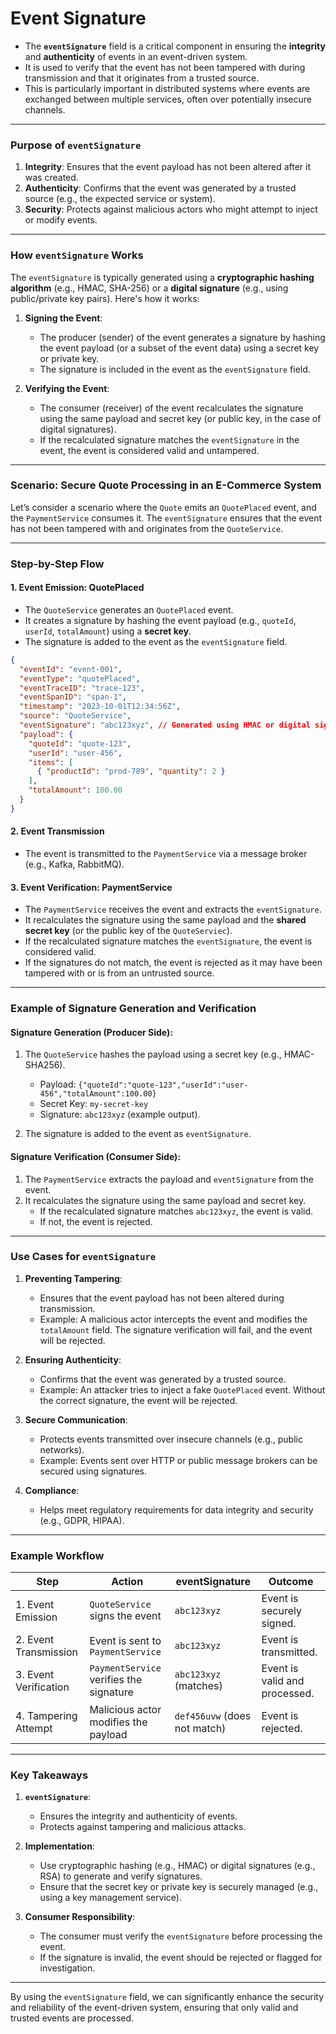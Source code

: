 # Event Signature
* The **`eventSignature`** field is a critical component in ensuring the **integrity** and **authenticity** of events in an event-driven system.
* It is used to verify that the event has not been tampered with during transmission and that it originates from a trusted source.
* This is particularly important in distributed systems where events are exchanged between multiple services, often over potentially insecure channels.

---

### **Purpose of `eventSignature`**
1. **Integrity**: Ensures that the event payload has not been altered after it was created.
2. **Authenticity**: Confirms that the event was generated by a trusted source (e.g., the expected service or system).
3. **Security**: Protects against malicious actors who might attempt to inject or modify events.

---

### **How `eventSignature` Works**
The `eventSignature` is typically generated using a **cryptographic hashing algorithm** (e.g., HMAC, SHA-256) or a **digital signature** (e.g., using public/private key pairs). Here's how it works:

1. **Signing the Event**:
   - The producer (sender) of the event generates a signature by hashing the event payload (or a subset of the event data) using a secret key or private key.
   - The signature is included in the event as the `eventSignature` field.

2. **Verifying the Event**:
   - The consumer (receiver) of the event recalculates the signature using the same payload and secret key (or public key, in the case of digital signatures).
   - If the recalculated signature matches the `eventSignature` in the event, the event is considered valid and untampered.

---

### **Scenario: Secure Quote Processing in an E-Commerce System**

Let’s consider a scenario where the `Quote` emits an `QuotePlaced` event, and the `PaymentService` consumes it. The `eventSignature` ensures that the event has not been tampered with and originates from the `QuoteService`.

---

### **Step-by-Step Flow**

#### 1. **Event Emission: QuotePlaced**
- The `QuoteService` generates an `QuotePlaced` event.
- It creates a signature by hashing the event payload (e.g., `quoteId`, `userId`, `totalAmount`) using a **secret key**.
- The signature is added to the event as the `eventSignature` field.

```json
{
  "eventId": "event-001",
  "eventType": "quotePlaced",
  "eventTraceID": "trace-123",
  "eventSpanID": "span-1",
  "timestamp": "2023-10-01T12:34:56Z",
  "source": "QuoteService",
  "eventSignature": "abc123xyz", // Generated using HMAC or digital signature
  "payload": {
    "quoteId": "quote-123",
    "userId": "user-456",
    "items": [
      { "productId": "prod-789", "quantity": 2 }
    ],
    "totalAmount": 100.00
  }
}
```

#### 2. **Event Transmission**
- The event is transmitted to the `PaymentService` via a message broker (e.g., Kafka, RabbitMQ).

#### 3. **Event Verification: PaymentService**
- The `PaymentService` receives the event and extracts the `eventSignature`.
- It recalculates the signature using the same payload and the **shared secret key** (or the public key of the `QuoteServiec`).
- If the recalculated signature matches the `eventSignature`, the event is considered valid.
- If the signatures do not match, the event is rejected as it may have been tampered with or is from an untrusted source.

---

### **Example of Signature Generation and Verification**

#### **Signature Generation (Producer Side)**:
1. The `QuoteService` hashes the payload using a secret key (e.g., HMAC-SHA256).
   - Payload: `{"quoteId":"quote-123","userId":"user-456","totalAmount":100.00}`
   - Secret Key: `my-secret-key`
   - Signature: `abc123xyz` (example output).

2. The signature is added to the event as `eventSignature`.

#### **Signature Verification (Consumer Side)**:
1. The `PaymentService` extracts the payload and `eventSignature` from the event.
2. It recalculates the signature using the same payload and secret key.
   - If the recalculated signature matches `abc123xyz`, the event is valid.
   - If not, the event is rejected.

---

### **Use Cases for `eventSignature`**

1. **Preventing Tampering**:
   - Ensures that the event payload has not been altered during transmission.
   - Example: A malicious actor intercepts the event and modifies the `totalAmount` field. The signature verification will fail, and the event will be rejected.

2. **Ensuring Authenticity**:
   - Confirms that the event was generated by a trusted source.
   - Example: An attacker tries to inject a fake `QuotePlaced` event. Without the correct signature, the event will be rejected.

3. **Secure Communication**:
   - Protects events transmitted over insecure channels (e.g., public networks).
   - Example: Events sent over HTTP or public message brokers can be secured using signatures.

4. **Compliance**:
   - Helps meet regulatory requirements for data integrity and security (e.g., GDPR, HIPAA).

---

### **Example Workflow**

| **Step**            | **Action**                              | **eventSignature**       | **Outcome**                              |
|----------------------|-----------------------------------------|--------------------------|------------------------------------------|
| 1. Event Emission    | `QuoteService` signs the event          | `abc123xyz`              | Event is securely signed.                |
| 2. Event Transmission| Event is sent to `PaymentService`       | `abc123xyz`              | Event is transmitted.                    |
| 3. Event Verification| `PaymentService` verifies the signature | `abc123xyz` (matches)    | Event is valid and processed.            |
| 4. Tampering Attempt | Malicious actor modifies the payload    | `def456uvw` (does not match) | Event is rejected.                   |

---

### **Key Takeaways**
1. **`eventSignature`**:
   - Ensures the integrity and authenticity of events.
   - Protects against tampering and malicious attacks.

2. **Implementation**:
   - Use cryptographic hashing (e.g., HMAC) or digital signatures (e.g., RSA) to generate and verify signatures.
   - Ensure that the secret key or private key is securely managed (e.g., using a key management service).

3. **Consumer Responsibility**:
   - The consumer must verify the `eventSignature` before processing the event.
   - If the signature is invalid, the event should be rejected or flagged for investigation.

---

By using the `eventSignature` field, we can significantly enhance the security and reliability of the event-driven system, ensuring that only valid and trusted events are processed.
